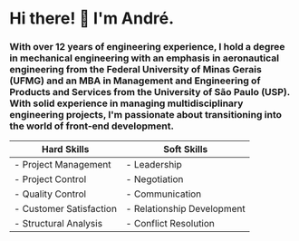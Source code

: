 # Hi there! 👋 I'm André.

### With over 12 years of engineering experience, I hold a degree in mechanical engineering with an emphasis in aeronautical engineering from the Federal University of Minas Gerais (UFMG) and an MBA in Management and Engineering of Products and Services from the University of São Paulo (USP). With solid experience in managing multidisciplinary engineering projects, I'm passionate about transitioning into the world of front-end development.


|  Hard Skills            |  Soft Skills               |
|-------------------------|----------------------------|
| - Project Management    | - Leadership               |
| - Project Control       | - Negotiation              |
| - Quality Control       | - Communication            |
| - Customer Satisfaction | - Relationship Development |
| - Structural Analysis   | - Conflict Resolution      |
<!--
**andrecapix/andrecapix** is a ✨ _special_ ✨ repository because its `README.md` (this file) appears on your GitHub profile.

Here are some ideas to get you started:

- 🔭 I’m currently working on ...
- 🌱 I’m currently learning ...
- 👯 I’m looking to collaborate on ...
- 🤔 I’m looking for help with ...
- 💬 Ask me about ...
- 📫 How to reach me: ...
- 😄 Pronouns: ...
- ⚡ Fun fact: ...
-->
